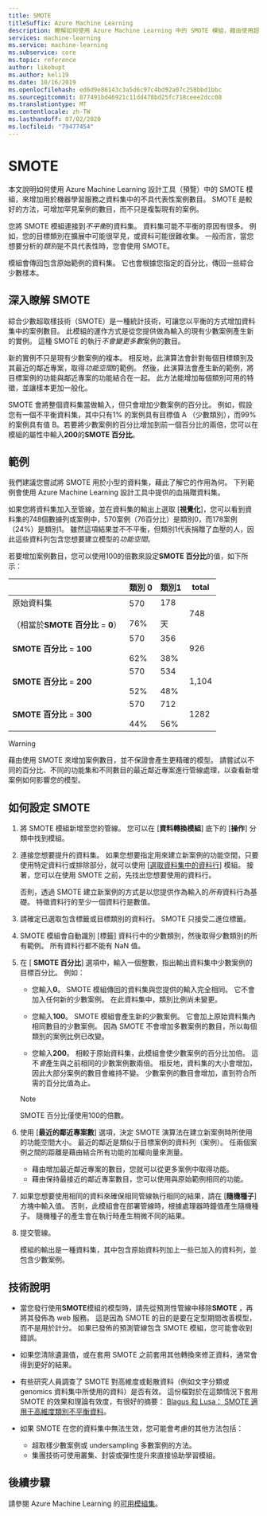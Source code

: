 ```yaml
---
title: SMOTE
titleSuffix: Azure Machine Learning
description: 瞭解如何使用 Azure Machine Learning 中的 SMOTE 模組，藉由使用超取樣來增加資料集內的低程度範例數目。
services: machine-learning
ms.service: machine-learning
ms.subservice: core
ms.topic: reference
author: likebupt
ms.author: keli19
ms.date: 10/16/2019
ms.openlocfilehash: ed6d9e86143c3a5d6c97c4bd92a07c258bbd1bbc
ms.sourcegitcommit: 877491bd46921c11dd478bd25fc718ceee2dcc08
ms.translationtype: MT
ms.contentlocale: zh-TW
ms.lasthandoff: 07/02/2020
ms.locfileid: "79477454"
---
```

# <a name="smote"></a>SMOTE

本文說明如何使用 Azure Machine Learning 設計工具（預覽）中的 SMOTE 模組，來增加用於機器學習服務之資料集中的不具代表性案例數目。 SMOTE 是較好的方法，可增加罕見案例的數目，而不只是複製現有的案例。  

您將 SMOTE 模組連接到*不平衡*的資料集。 資料集可能不平衡的原因有很多。 例如，您的目標類別在擴展中可能很罕見，或資料可能很難收集。 一般而言，當您想要分析的*類別*是不具代表性時，您會使用 SMOTE。 
  
模組會傳回包含原始範例的資料集。 它也會根據您指定的百分比，傳回一些綜合少數樣本。  
  
## <a name="more-about-smote"></a>深入瞭解 SMOTE

綜合少數超取樣技術（SMOTE）是一種統計技術，可讓您以平衡的方式增加資料集中的案例數目。 此模組的運作方式是從您提供做為輸入的現有少數案例產生新的實例。 這種 SMOTE 的執行*不會變更多數*案例的數目。

新的實例不只是現有少數案例的複本。 相反地，此演算法會針對每個目標類別及其最近的鄰近專案，取得*功能空間*的範例。 然後，此演算法會產生新的範例，將目標案例的功能與鄰近專案的功能結合在一起。 此方法能增加每個類別可用的特徵，並讓樣本更加一般化。
  
SMOTE 會將整個資料集當做輸入，但只會增加少數案例的百分比。 例如，假設您有一個不平衡資料集，其中只有1% 的案例具有目標值 A （少數類別），而99% 的案例具有值 B。若要將少數案例的百分比增加到前一個百分比的兩倍，您可以在模組的屬性中輸入**200**的**SMOTE 百分比**。  
  
## <a name="examples"></a>範例  

我們建議您嘗試將 SMOTE 用於小型的資料集，藉此了解它的作用為何。 下列範例會使用 Azure Machine Learning 設計工具中提供的血捐贈資料集。
  
如果您將資料集加入至管線，並在資料集的輸出上選取 [**視覺化**]，您可以看到資料集的748個數據列或案例中，570案例（76百分比）是類別0，而178案例（24%）是類別1。 雖然這項結果並不不平衡，但類別1代表捐贈了血壓的人，因此這些資料列包含您想要建立模型的*功能空間*。
 
若要增加案例數目，您可以使用100的倍數來設定**SMOTE 百分比**的值，如下所示：

||類別 0|類別1|total|  
|-|-------------|-------------|-----------|  
|原始資料集<br /><br /> （相當於**SMOTE 百分比**  = **0**）|570<br /><br /> 76%|178<br /><br /> 天|748|  
|**SMOTE 百分比**  = **100**|570<br /><br /> 62%|356<br /><br /> 38%|926|  
|**SMOTE 百分比**  = **200**|570<br /><br /> 52%|534<br /><br /> 48%|1,104|  
|**SMOTE 百分比**  = **300**|570<br /><br /> 44%|712<br /><br /> 56%|1282|  
  
> [!WARNING]
> 藉由使用 SMOTE 來增加案例數目，並不保證會產生更精確的模型。 請嘗試以不同的百分比、不同的功能集和不同數目的最近鄰近專案進行管線處理，以查看新增案例如何影響您的模型。  
  
## <a name="how-to-configure-smote"></a>如何設定 SMOTE
  
1.  將 SMOTE 模組新增至您的管線。 您可以在 [**資料轉換模組**] 底下的 [**操作**] 分類中找到模組。

2. 連接您想要提升的資料集。 如果您想要指定用來建立新案例的功能空間，只要使用特定資料行或排除部分，就可以使用 [[選取資料集中的資料行](select-columns-in-dataset.md)] 模組。 接著，您可以在使用 SMOTE 之前，先找出您想要使用的資料行。
  
    否則，透過 SMOTE 建立新案例的方式是以您提供作為輸入的*所有*資料行為基礎。 特徵資料行的至少一個資料行是數值。
  
3.  請確定已選取包含標籤或目標類別的資料行。 SMOTE 只接受二進位標籤。
  
4.  SMOTE 模組會自動識別 [標籤] 資料行中的少數類別，然後取得少數類別的所有範例。 所有資料行都不能有 NaN 值。
  
5.  在 [ **SMOTE 百分比**] 選項中，輸入一個整數，指出輸出資料集中少數案例的目標百分比。 例如：  
  
    - 您輸入**0**。 SMOTE 模組傳回的資料集與您提供的輸入完全相同。 它不會加入任何新的少數案例。 在此資料集中，類別比例尚未變更。  
  
    - 您輸入**100**。 SMOTE 模組會產生新的少數案例。 它會加上原始資料集內相同數目的少數案例。 因為 SMOTE 不會增加多數案例的數目，所以每個類別的案例比例已改變。  
  
    - 您輸入**200**。 相較于原始資料集，此模組會使少數案例的百分比加倍。 這不*會*產生與之前相同的少數案例數兩倍。 相反地，資料集的大小會增加，因此大部分案例的數目會維持不變。 少數案例的數目會增加，直到符合所需的百分比值為止。  
  
    > [!NOTE]
    > SMOTE 百分比僅使用100的倍數。

6.  使用 [**最近的鄰近專案數**] 選項，決定 SMOTE 演算法在建立新案例時所使用的功能空間大小。 最近的鄰近是類似于目標案例的資料列（案例）。 任兩個案例之間的距離是藉由結合所有功能的加權向量來測量。  
  
    + 藉由增加最近鄰近專案的數目，您就可以從更多案例中取得功能。
    + 藉由保持最接近的鄰近專案數目，您可以使用與原始範例相同的功能。  
  
7. 如果您想要使用相同的資料來確保相同管線執行相同的結果，請在 [**隨機種子**] 方塊中輸入值。 否則，此模組會在部署管線時，根據處理器時鐘值產生隨機種子。 隨機種子的產生會在執行時產生稍微不同的結果。

8. 提交管線。  
  
   模組的輸出是一種資料集，其中包含原始資料列加上一些已加入的資料列，並包含少數案例。  

## <a name="technical-notes"></a>技術說明

+ 當您發行使用**SMOTE**模組的模型時，請先從預測性管線中移除**SMOTE** ，再將其發佈為 web 服務。 這是因為 SMOTE 的目的是要在定型期間改善模型，而不是用於計分。 如果已發佈的預測管線包含 SMOTE 模組，您可能會收到錯誤。

+ 如果您清除遺漏值，或在套用 SMOTE 之前套用其他轉換來修正資料，通常會得到更好的結果。 

+ 有些研究人員調查了 SMOTE 對高維度或鬆散資料（例如文字分類或 genomics 資料集中所使用的資料）是否有效。 這份檔對於在這類情況下套用 SMOTE 的效果和理論有效度，有很好的摘要： [Blagus 和 Lusa： SMOTE 適用于高維度類別不平衡資料](https://bmcbioinformatics.biomedcentral.com/articles/10.1186/1471-2105-14-106)。

+ 如果 SMOTE 在您的資料集中無法生效，您可能會考慮的其他方法包括：
  + 超取樣少數案例或 undersampling 多數案例的方法。
  + 集團技術可使用叢集、封袋或彈性提升來直接協助學習模組。


## <a name="next-steps"></a>後續步驟

請參閱 Azure Machine Learning 的[可用模組集](module-reference.md)。 

